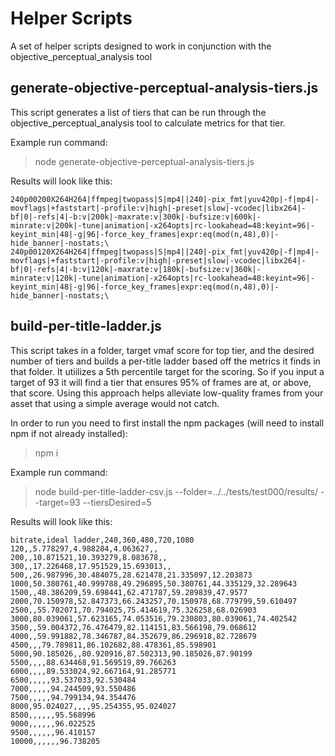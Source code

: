 # Helper Scripts
A set of helper scripts designed to work in conjunction with the objective_perceptual_analysis tool

## generate-objective-perceptual-analysis-tiers.js
This script generates a list of tiers that can be run through the objective_perceptual_analysis tool to calculate metrics for that tier.

Example run command:
> node generate-objective-perceptual-analysis-tiers.js

Results will look like this:
```
240p00200X264H264|ffmpeg|twopass|S|mp4||240|-pix_fmt|yuv420p|-f|mp4|-movflags|+faststart|-profile:v|high|-preset|slow|-vcodec|libx264|-bf|0|-refs|4|-b:v|200k|-maxrate:v|300k|-bufsize:v|600k|-minrate:v|200k|-tune|animation|-x264opts|rc-lookahead=48:keyint=96|-keyint_min|48|-g|96|-force_key_frames|expr:eq(mod(n,48),0)|-hide_banner|-nostats;\
240p00120X264H264|ffmpeg|twopass|S|mp4||240|-pix_fmt|yuv420p|-f|mp4|-movflags|+faststart|-profile:v|high|-preset|slow|-vcodec|libx264|-bf|0|-refs|4|-b:v|120k|-maxrate:v|180k|-bufsize:v|360k|-minrate:v|120k|-tune|animation|-x264opts|rc-lookahead=48:keyint=96|-keyint_min|48|-g|96|-force_key_frames|expr:eq(mod(n,48),0)|-hide_banner|-nostats;\
```

## build-per-title-ladder.js
This script takes in a folder, target vmaf score for top tier, and the desired number of tiers and builds a per-title ladder based off the metrics it finds in that folder. It utiilizes a 5th percentile target for the scoring. So if you input a target of 93 it will find a tier that ensures 95% of frames are at, or above, that score. Using this approach helps alleviate low-quality frames from your asset that using a simple average would not catch.

In order to run you need to first install the npm packages (will need to install npm if not already installed):
> npm i

Example run command: 
> node build-per-title-ladder-csv.js --folder=../../tests/test000/results/ --target=93 --tiersDesired=5

Results will look like this:
```
bitrate,ideal ladder,240,360,480,720,1080
120,,5.778297,4.988284,4.063627,,
200,,10.871521,10.393279,8.083678,,
300,,17.226468,17.951529,15.693013,,
500,,26.987996,30.484075,28.621478,21.335097,12.203873
1000,50.380761,40.999788,49.296895,50.380761,44.335129,32.289643
1500,,48.386209,59.698441,62.471787,59.289839,47.9577
2000,70.150978,52.847373,66.243257,70.150978,68.779799,59.610497
2500,,55.702071,70.794025,75.414619,75.326258,68.026903
3000,80.039061,57.623165,74.053516,79.230803,80.039061,74.402542
3500,,59.004372,76.476479,82.114151,83.566198,79.068612
4000,,59.991882,78.346787,84.352679,86.296918,82.728679
4500,,,79.789811,86.102682,88.478361,85.598901
5000,90.185026,,80.920916,87.502313,90.185026,87.90199
5500,,,,88.634468,91.569519,89.766263
6000,,,,89.533024,92.667164,91.285771
6500,,,,,93.537033,92.530484
7000,,,,,94.244509,93.550486
7500,,,,,94.799134,94.354476
8000,95.024027,,,,95.254355,95.024027
8500,,,,,,95.568996
9000,,,,,,96.022525
9500,,,,,,96.410157
10000,,,,,,96.738205
```
